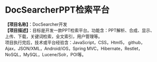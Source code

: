 # DocSearcherPPT检索平台
**【项目名称】**：DocSearcher开发  
**【项目描述】**：目标是开发一款PPT检索平台。功能含：PPT解析、合成、显示、上传、下载，关键词检索，全文索引，用户管理等。  
项目执行完后，技术或平台经验含：JavaScript，CSS，Html5， github，Ajax，JSON/XML，Android/iOS，Spring MVC，Hibernate，Restlet，NoSQL，MySQL，Lucene/Solr，POI等。
